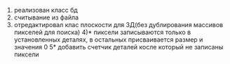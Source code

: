 1) реализован класс бд
2) считывание из файла
3) отредактировал клас плоскости для 3Д(без дублирования массивов пикселей для поиска)
4)* пиксели записываются только в установленных деталях, в остальных присваивается размер и значения 0
5* добавить счетчик деталей косле который не записаны пиксели 